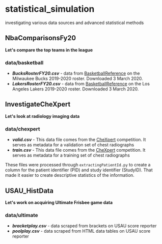 # statistical_simulation

investigating various data sources and advanced statistical methods

## NbaComparisonsFy20

**Let's compare the top teams in the league**

### data/basketball
* ***BucksRosterFY20.csv*** - data from [BasketballReference](https://www.basketball-reference.com/) on the Milwaukee Bucks 2019-2020 roster. Downloaded 3 March 2020.
* ***LakersRosterFY20.csv*** - data from [BasketballReference](https://www.basketball-reference.com/) on the Los Angeles Lakers 2019-2020 roster. Downloaded 3 March 2020.

## InvestigateCheXpert

**Let's look at radiology imaging data**

### data/chexpert

* ***valid.csv*** - This data file comes from the [CheXpert](https://stanfordmlgroup.github.io/competitions/chexpert/) competition. It serves as metadata for a validation set of chest radiographs
* ***train.csv*** -  This data file comes from the [CheXpert](https://stanfordmlgroup.github.io/competitions/chexpert/) competition. It serves as metadata for a training set of chest radiographs

These files were processed through `extractingPatientId.py` to create a column for the patient identifier (PID) and study identifier (StudyID). That made it easier to create descriptive statistics of the information.

## USAU_HistData

**Let's work on acquiring Ultimate Frisbee game data**

### data/ultimate
* ***bracketplay.csv*** - data scraped from brackets on USAU score reporter
* ***poolplay.csv*** - data scraped from HTML data tables on USAU score reporter
